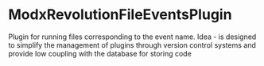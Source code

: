 # ModxRevolutionFileEventsPlugin
Plugin for running files corresponding to the event name. Idea - is designed to simplify the management of plugins through version control systems and provide low coupling with the database for storing code

